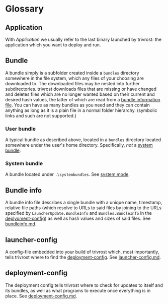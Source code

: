 # Glossary

## Application
With *Application* we usually refer to the last binary launched by trivrost: the application which you want to deploy and run.

## Bundle
A bundle simply is a subfolder created inside a `bundles` directory somewhere in the file system, which any files of your choosing are downloaded to. The downloaded files may be nested into further subdirectories. trivrost downloads files that are missing or have changed and deletes files which are no longer wanted based on their current and desired hash values, the latter of which are read from a [bundle information file](#bundle-info). You can have as many bundles as you need and they can contain anything as long as it is a plain file in a normal folder hierarchy. (symbolic links and such are not supported.)

### User bundle
A typical bundle as described above, located in a `bundles` directory located somewhere under the user's home directory. Specifically, *not* a [system bundle](#system-bundle).

### System bundle
A bundle located under `.\systembundles`. See [system mode](lifecycle.md#system-mode).

## Bundle info
A bundle info file describes a single bundle with a unique name, timestamp, relative file paths (which resolve to URLs to said files by joining to the URLs specified by `LauncherUpdate.BundleInfo` and `Bundles.BundleInfo` in the [deplyoment-config](#deployment-config)) as well as hash values and sizes of said files. See [bundleinfo.md](bundleinfo.md).

## launcher-config
A config-file embedded into your build of trivrost which, most importantly, tells trivrost where to find the [deployment-config](#deployment-config). See [launcher-config.md](launcher-config.md).

## deployment-config
The deployment config tells trivrost where to check for updates to itself and its bundles, as well as what programs to execute once everything is in place. See [deployment-config.md](deployment-config.md).
